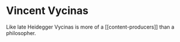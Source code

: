 # Vincent Vycinas

Like late Heidegger Vycinas is more of a [[content-producers]] than a philosopher.